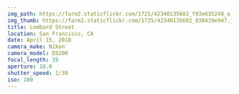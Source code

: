 ```yaml
---
img_path: https://farm2.staticflickr.com/1725/42340135682_f83e635248_o.jpg
img_thumb: https://farm2.staticflickr.com/1725/42340135682_838419e947.jpg
title: Lombard Street
location: San Francisco, CA
date: April 15, 2018
camera_make: Nikon
camera_model: D5200
focal_length: 35
aperture: 18.0
shutter_speed: 1/30
iso: 100
---
```



